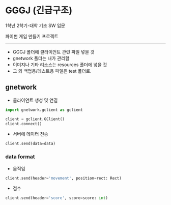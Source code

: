 # GGGJ (긴급구조)

1학년 2학기-대학 기초 SW 입문

파이썬 게임 만들기 프로젝트

---
* GGGJ 폴더에 클라이언트 관련 파일 넣을 것
* gnetwork 폴더는 내가 관리함
* 이미지나 기타 리소스는 resources 폴더에 넣을 것
* 그 외 백업용/테스트용 파일은 test 폴더로.


## gnetwork

- 클라이언트 생성 및 연결
```python
import gnetwork.gclient as gclient

client = gclient.GClient()
client.connect()
```
  
- 서버에 데이터 전송
```python
client.send(data=data)
```

### data format 
- 움직임
```python
client.send(header='movement', position=rect: Rect)
```

- 점수
```python
client.send(header='score', score=score: int)
```